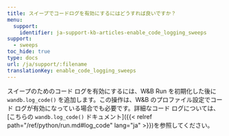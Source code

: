 ```yaml
---
title: スイープでコードログを有効にするにはどうすれば良いですか？
menu:
  support:
    identifier: ja-support-kb-articles-enable_code_logging_sweeps
support:
  - sweeps
toc_hide: true
type: docs
url: /ja/support/:filename
translationKey: enable_code_logging_sweeps
---
```

スイープのためのコード ログを有効にするには、W&B Run を初期化した後に `wandb.log_code()` を追加します。この操作は、W&B のプロファイル設定でコード ログが有効になっている場合でも必要です。詳細なコード ログについては、[こちらの `wandb.log_code()` ドキュメント]({{< relref path="/ref/python/run.md#log_code" lang="ja" >}})を参照してください。